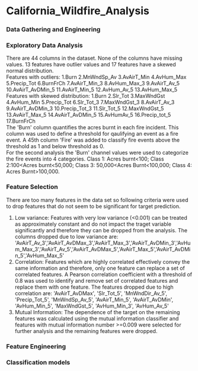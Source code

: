 # California_Wildfire_Analysis

### Data Gathering and Engineering

### Exploratory Data Analysis
There are 44 columns in the dataset. None of the columns have missing values. 13 features have outlier values and 17 features have a skewed normal distribution.\
Features with outliers: 1.Burn 2.MnWndSp_Av 3.AvAirT_Min 4.AvHum_Max 5.Precip_Tot 6.BurnFrCh 7.AvAirT_Min_3 8.AvHum_Max_3 9.AvAirT_Av_5 10.AvAirT_AvDMin_5 11.AvAirT_Min_5 12.AvHum_Av_5 13.AvHum_Max_5\
Features with skewed distribution: 1.Burn 2.Slr_Tot 3.MaxWndGst 4.AvHum_Min 5.Precip_Tot 6.Slr_Tot_3 7.MaxWndGst_3 8.AvAirT_Av_3 9.AvAirT_AvDMin_3 10.Precip_Tot_3 11.Slr_Tot_5 12.MaxWndGst_5 13.AvAirT_Max_5 14.AvAirT_AvDMin_5 15.AvHumAv_5 16.Precip_tot_5 17.BurnFrCh\
The 'Burn' column quantifies the acres burnt in each fire incident. This column was used to define a threshold for qaulifying an event as a fire event. A 45th column 'Fire' was added to classify fire events above the threshold as 1 and below threshold as 0.\
For the second analysis the 'Burn' channel values were used to categorize the fire events into 4 categories. Class 1: Acres burnt<100; Class 2:100<Acres burnt<50,000; Class 3: 50,000<Acres Burnt<100,000; Class 4: Acres Burnt>100,000.  
### Feature Selection
There are too many features in the data set so following criteria were used to drop features that do not seem to be significant for target prediction. 
1. Low variance: Features with very low variance (<0.001) can be treated as approximately constant and do not impact the traget variable significantly and therefore they can be dropped from the analysis. The columns dropped due to low variance are: 'AvAirT_Av_3','AvAirT_AvDMax_3','AvAirT_Max_3','AvAirT_AvDMin_3','AvHum_Max_3','AvAirT_Av_5','AvAirT_AvDMax_5','AvAirT_Max_5','AvAirT_AvDMin_5','AvHum_Max_5'
2. Correlation: Features which are highly correlated effectively convey the same information and therefore, only one feature can replace a set of correlated features. A Pearson correlation coefficient with a threshold of 0.8 was used to identify and remove  set of correlated features and replace them with one feature. The features dropped due to high correlation are: 'AvAirT_AvDMax', 'Slr_Tot_5', 'MnWndDir_Av_5', 'Precip_Tot_5', 'MnWndSp_Av_5', 'AvAirT_Min_5', 'AvAirT_AvDMin', 'AvHum_Min_5', 'MaxWndGst_5', 'AvHum_Min_3', 'AvHum_Av_5'
3. Mutual Information: The dependence of the target on the remaining features was calculated using the mutual information classifier and features with mutual information number >=0.009 were selected for further analysis and the remaining features were dropped.
### Feature Engineering

### Classification models
